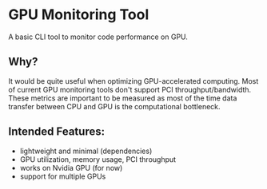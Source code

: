# GPU Monitoring Tool
A basic CLI tool to monitor code performance on GPU. 

## Why?
It would be quite useful when optimizing GPU-accelerated computing.
Most of current GPU monitoring tools don't support PCI throughput/bandwidth. 
These metrics are important to be measured as most of the time data transfer between CPU and GPU is the computational bottleneck.  

## Intended Features:
- lightweight and minimal (dependencies)
- GPU utilization, memory usage, PCI throughput
- works on Nvidia GPU (for now)
- support for multiple GPUs


